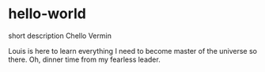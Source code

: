 # hello-world
short description
Chello Vermin

Louis is here to learn everything I need to become master of the universe so there.
Oh, dinner time from my fearless leader.
